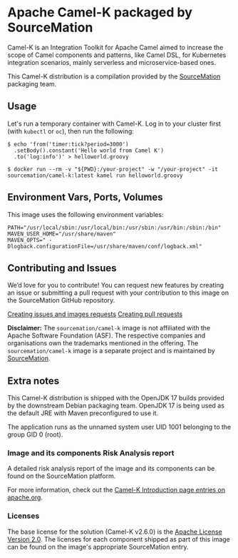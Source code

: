 # Apache Camel-K packaged by SourceMation

Camel-K is an Integration Toolkit for Apache Camel aimed to increase the
scope of Camel components and patterns, like Camel DSL, for Kubernetes
integration scenarios, mainly serverless and microservice-based ones.

This Camel-K distribution is a compilation provided by the
[SourceMation](https://sourcemation.com) packaging team.

## Usage

Let's run a temporary container with Camel-K. Log in to your cluster first
(with `kubectl` or `oc`), then run the following:

```
$ echo 'from('timer:tick?period=3000')
  .setBody().constant('Hello world from Camel K')
  .to('log:info')' > helloworld.groovy

$ docker run --rm -v "${PWD}:/your-project" -w "/your-project" -it sourcemation/camel-k:latest kamel run helloworld.groovy
```

## Environment Vars, Ports, Volumes

This image uses the following environment variables:

```
PATH="/usr/local/sbin:/usr/local/bin:/usr/sbin:/usr/bin:/sbin:/bin"
MAVEN_USER_HOME="/usr/share/maven"
MAVEN_OPTS=" -Dlogback.configurationFile=/usr/share/maven/conf/logback.xml"
```

## Contributing and Issues

We’d love for you to contribute! You can request new features by
creating an issue or submitting a pull request with your contribution to
this image on the SourceMation GitHub repository.

[Creating issues and images requests](https://github.com/SourceMation/images/issues/new/choose)
[Creating pull requests](https://github.com/SourceMation/images/compare)

**Disclaimer:** The `sourcemation/camel-k` image is not affiliated with the
Apache Software Foundation (ASF). The respective companies and organisations
own the trademarks mentioned in the offering. The `sourcemation/camel-k` image
is a separate project and is maintained by
[SourceMation](https://sourcemation.com).

## Extra notes

This Camel-K distribution is shipped with the OpenJDK 17 builds
provided by the downstream Debian packaging team. OpenJDK 17 is being
used as the default JRE with Maven preconfigured to use it.

The application runs as the unnamed system user UID 1001 belonging to the group
GID 0 (root).

### Image and its components Risk Analysis report

A detailed risk analysis report of the image and its components can be found on
the SourceMation platform.

For more information, check out the [Camel-K Introduction page entries on
apache.org](https://camel.apache.org).

### Licenses

The base license for the solution (Camel-K v2.6.0) is the [Apache License
Version 2.0](https://github.com/apache/camel-k/blob/main/LICENSE). The
licenses for each component shipped as part of this image can be found on the
image's appropriate SourceMation entry.
